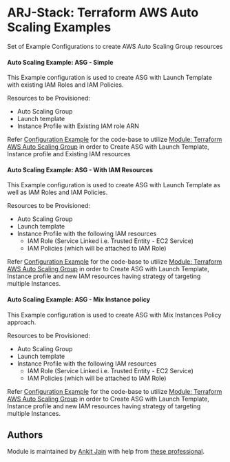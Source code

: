 # ARJ-Stack: Terraform AWS Auto Scaling Examples

Set of Example Configurations to create AWS Auto Scaling Group resources


#### Auto Scaling Example: ASG - Simple

This Example configuration is used to create ASG with Launch Template with existing IAM Roles and IAM Policies.

Resources to be Provisioned:

- Auto Scaling Group
- Launch template
- Instance Profile with Existing IAM role ARN

Refer [Configuration Example](https://github.com/arjstack/terraform-aws-examples/tree/main/aws-asg/asg-simple) for the code-base to utilize [Module: Terraform AWS Auto Scaling Group](https://github.com/arjstack/terraform-aws-asg) in order to Create ASG with Launch Template, Instance profile and Existing IAM resources

#### Auto Scaling Example: ASG - With IAM Resources

This Example configuration is used to create ASG with Launch Template as well as IAM Roles and IAM Policies. 

Resources to be Provisioned:

- Auto Scaling Group
- Launch template
- Instance Profile with the following IAM resources
    - IAM Role (Service Linked i.e. Trusted Entity - EC2 Service)
    - IAM Policies (which will be attached to IAM Role)

Refer [Configuration Example](https://github.com/arjstack/terraform-aws-examples/tree/main/aws-asg/asg-with-iam) for the code-base to utilize [Module: Terraform AWS Auto Scaling Group](https://github.com/arjstack/terraform-aws-asg) in order to Create ASG with Launch Template, Instance profile and new IAM resources having strategy of targeting multiple Instances.

#### Auto Scaling Example: ASG - Mix Instance policy

This Example configuration is used to create ASG with Mix Instances Policy approach. 

Resources to be Provisioned:

- Auto Scaling Group
- Launch template
- Instance Profile with the following IAM resources
    - IAM Role (Service Linked i.e. Trusted Entity - EC2 Service)
    - IAM Policies (which will be attached to IAM Role)

Refer [Configuration Example](https://github.com/arjstack/terraform-aws-examples/tree/main/aws-asg/asg-mix-instances-policy) for the code-base to utilize [Module: Terraform AWS Auto Scaling Group](https://github.com/arjstack/terraform-aws-asg) in order to Create ASG with Launch Template, Instance profile and new IAM resources having strategy of targeting multiple Instances.


## Authors

Module is maintained by [Ankit Jain](https://github.com/ankit-jn) with help from [these professional](https://github.com/arjstack/terraform-aws-vpc/graphs/contributors).
